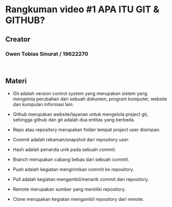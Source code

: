 # Rangkuman video #1 APA ITU GIT & GITHUB?

## Creator

### Owen Tobias Sinurat / 19622270

<p>&nbsp;</p>

## Materi

- Git adalah version control system yang merupakan sistem yang mengelola perubahan dari sebuah dokumen, program komputer, website dan kumpulan informasi lain.

- Github merupakan website/layanan untuk mengelola project git, sehingga github dan git adalah dua entitas yang berbeda.

- Repo atau repository merupakan folder tempat project user disimpan.

- Commit adalah rekaman/snapshot dari repository user.

- Hash adalah penanda unik pada sebuah commit.

- Branch merupakan cabang bebas dari sebuah commit.

- Push adalah kegiatan mengirimkan commit ke repository.

- Pull adalah kegiatan mengambil/menarik commit dari repository.

- Remote merupakan sumber yang memiliki repository.

- Clone merupakan kegiatan mengambil repository dari remote.
